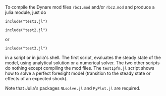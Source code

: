 To compile the Dynare mod files ```rbc1.mod``` and/or ```rbc2.mod``` and produce a julia module, just do

```
include("test1.jl")
```
```
include("test2.jl")
```
or
```
include("test3.jl")
```
in a script or in julia's shell. The first script, evaluates the steady state of the model, using analytical solution or a numerical solver. The two other scripts do nothing except compiling the mod files. The ```test1pfm.jl``` script shows how to solve a perfect foresight model (transition to the steady state or effects of an expected shock).

Note that Julia's packages ```NLsolve.jl``` and ```PyPlot.jl``` are required.
	
